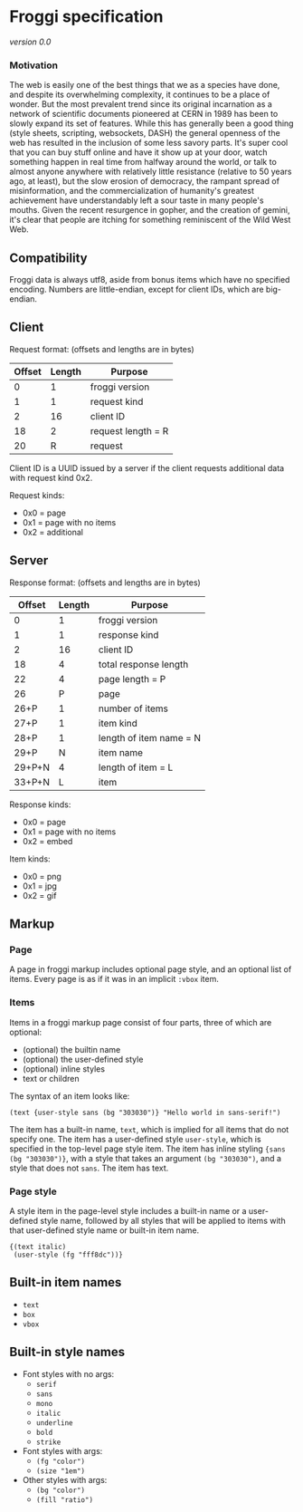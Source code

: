 # Froggi specification

*version 0.0*

### Motivation

The web is easily one of the best things that we as a species have done, and
despite its overwhelming complexity, it continues to be a place of wonder. But
the most prevalent trend since its original incarnation as a network of
scientific documents pioneered at CERN in 1989 has been to slowly expand its set
of features. While this has generally been a good thing (style sheets,
scripting, websockets, DASH) the general openness of the web has resulted in the
inclusion of some less savory parts. It's super cool that you can buy stuff
online and have it show up at your door, watch something happen in real time
from halfway around the world, or talk to almost anyone anywhere with relatively
little resistance (relative to 50 years ago, at least), but the slow erosion of
democracy, the rampant spread of misinformation, and the commercialization of
humanity's greatest achievement have understandably left a sour taste in many
people's mouths. Given the recent resurgence in gopher, and the creation of
gemini, it's clear that people are itching for something reminiscent of the Wild
West Web.

## Compatibility

Froggi data is always utf8, aside from bonus items which have no specified
encoding. Numbers are little-endian, except for client IDs, which are
big-endian.

## Client

Request format: (offsets and lengths are in bytes)

|Offset|Length|Purpose|
|-|-|-|
|0|1|froggi version|
|1|1|request kind|
|2|16|client ID|
|18|2|request length = R|
|20|R|request|

Client ID is a UUID issued by a server if the client requests additional data
with request kind 0x2.

Request kinds:

* 0x0 = page
* 0x1 = page with no items
* 0x2 = additional

## Server

Response format: (offsets and lengths are in bytes)

|Offset|Length|Purpose|
|-|-|-|
|0|1|froggi version|
|1|1|response kind|
|2|16|client ID|
|18|4|total response length|
|22|4|page length = P|
|26|P|page|
|26+P|1|number of items|
|27+P|1|item kind|
|28+P|1|length of item name = N|
|29+P|N|item name|
|29+P+N|4|length of item = L|
|33+P+N|L|item|

Response kinds:

* 0x0 = page
* 0x1 = page with no items
* 0x2 = embed

Item kinds:

* 0x0 = png
* 0x1 = jpg
* 0x2 = gif

## Markup

### Page

A page in froggi markup includes optional page style, and an optional list of
items. Every page is as if it was in an implicit `:vbox` item.

### Items

Items in a froggi markup page consist of four parts, three of which are
optional:

* (optional) the builtin name
* (optional) the user-defined style
* (optional) inline styles
* text or children

The syntax of an item looks like:

`(text {user-style sans (bg "303030")} "Hello world in sans-serif!")`

The item has a built-in name, `text`, which is implied for all items that do not
specify one. The item has a user-defined style `user-style`, which is specified
in the top-level page style item. The item has inline styling
`{sans (bg "303030")}`, with a style that takes an argument `(bg "303030")`, and
a style that does not `sans`. The item has text.

### Page style

A style item in the page-level style includes a built-in name or a user-defined
style name, followed by all styles that will be applied to items with that
user-defined style name or built-in item name.

```
{(text italic)
 (user-style (fg "fff8dc"))}
```

## Built-in item names

* `text`
* `box`
* `vbox`

## Built-in style names

* Font styles with no args:
  * `serif`
  * `sans`
  * `mono`
  * `italic`
  * `underline`
  * `bold`
  * `strike`
* Font styles with args:
  * `(fg "color")`
  * `(size "1em")`
* Other styles with args:
  * `(bg "color")`
  * `(fill "ratio")`

